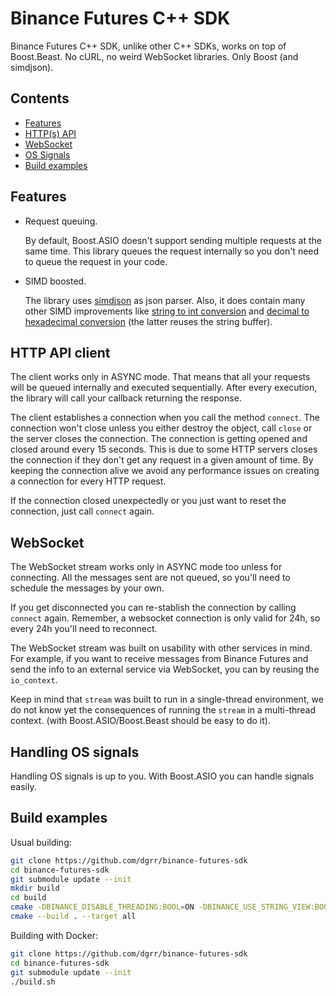 ﻿# Binance Futures C++ SDK
Binance Futures C++ SDK, unlike other C++ SDKs, works on top of Boost.Beast. No cURL,
no weird WebSocket libraries. Only Boost (and simdjson).

## Contents

* [Features](#Features)
* [HTTP(s) API](#http-api-client)
* [WebSocket](#websocket)
* [OS Signals](#handling-os-signals)
* [Build examples](#buid-examples)

## Features

* Request queuing.

  By default, Boost.ASIO doesn't support sending multiple requests at the same time.
  This library queues the request internally so you don't need to queue the request
  in your code.
  
* SIMD boosted.

  The library uses [simdjson](https://github.com/simdjson/simdjson) as json parser.
  Also, it does contain many other SIMD improvements like [string to int conversion](https://github.com/dgrr/binance-futures-sdk/blob/master/include/binance/conv.hpp#L15)
  and [decimal to hexadecimal conversion](https://github.com/dgrr/binance-futures-sdk/blob/master/include/binance/conv.hpp#L103) (the latter reuses the string buffer).

## HTTP API client

The client works only in ASYNC mode. That means that all your requests will be
queued internally and executed sequentially. After every execution, the library will call your
callback returning the response.

The client establishes a connection when you call the method `connect`.
The connection won't close unless you either destroy the object, call `close`
or the server closes the connection.
The connection is getting opened and closed around every 15 seconds.
This is due to some HTTP servers closes the connection if they don't get any request
in a given amount of time.
By keeping the connection alive we avoid any performance issues on
creating a connection for every HTTP request.

If the connection closed unexpectedly or you just want to reset
the connection, just call `connect` again.

## WebSocket

The WebSocket stream works only in ASYNC mode too unless for connecting.
All the messages sent are not queued, so you'll need to schedule the messages by your own.

If you get disconnected you can re-stablish the connection by calling `connect` again.
Remember, a websocket connection is only valid for 24h, so
every 24h you'll need to reconnect.

The WebSocket stream was built on usability with other services in mind.
For example, if you want to receive messages from Binance Futures and send the info
to an external service via WebSocket, you can by reusing the `io_context`.

Keep in mind that `stream` was built to run in a single-thread environment,
we do not know yet the consequences of running the `stream` in a multi-thread
context. (with Boost.ASIO/Boost.Beast should be easy to do it).

## Handling OS signals

Handling OS signals is up to you. With Boost.ASIO you can handle signals easily.

## Build examples
Usual building:
```bash
git clone https://github.com/dgrr/binance-futures-sdk
cd binance-futures-sdk
git submodule update --init
mkdir build
cd build
cmake -DBINANCE_DISABLE_THREADING:BOOL=ON -DBINANCE_USE_STRING_VIEW:BOOL=ON -DBINANCE_BUILD_EXAMPLES:BOOL=ON ..
cmake --build . --target all
```

Building with Docker:
```bash
git clone https://github.com/dgrr/binance-futures-sdk
cd binance-futures-sdk
git submodule update --init
./build.sh
```
